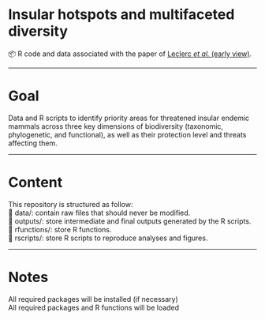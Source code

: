 # Insular hotspots and multifaceted diversity
📦 R code and data associated with the paper of [Leclerc *et al.* (early view)](https://doi.org/10.1111/ddi.13441).

---
# Goal
Data and R scripts to identify priority areas for threatened insular endemic mammals across three key dimensions of biodiversity (taxonomic, phylogenetic, and functional), as well as their protection level and threats affecting them.

---
# Content
This repository is structured as follow:  
📁 data/: contain raw files that should never be modified.  
📁 outputs/: store intermediate and final outputs generated by the R scripts.  
📁 rfunctions/: store R functions.  
📁 rscripts/: store R scripts to reproduce analyses and figures.  

---
# Notes
All required packages will be installed (if necessary)  
All required packages and R functions will be loaded  
